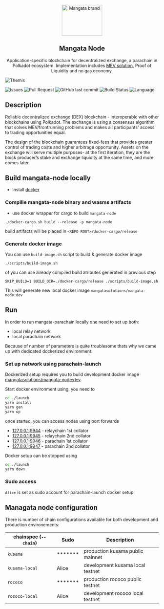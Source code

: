 <p align="center">
    <a href="https://https://mangata.finance/">
    <img width="132" height="101" src="https://mangata.finance/images/logo-without-text.svg" class="attachment-full size-full" alt="Mangata brand" loading="lazy" /></a>
</p>

<h2 align="center">Mangata Node</h2>

<p align="center">
    Application-specific blockchain for decentralized exchange, a parachain in Polkadot ecosystem. Implementation includes <a href="https://blog.mangata.finance/blog/2021-10-10-themis-protocol/" target="_blank" rel="noopener noreferrer">MEV solution</a>, Proof of Liquidity and no gas economy.
</p>

![Themis](https://blog.mangata.finance/assets/posts/themis-cover.png)

![Issues](https://img.shields.io/github/issues/mangata-finance/mangata-node)
![Pull Request](https://img.shields.io/github/issues-pr/mangata-finance/mangata-node)
![GitHub last commit](https://img.shields.io/github/last-commit/mangata-finance/mangata-node)
![Build Status](https://img.shields.io/endpoint.svg?url=https%3A%2F%2Factions-badge.atrox.dev%2Fmangata-finance%2Fmangata-node%2Fbadge%3Fref%3Ddevelop&style=flat)
![Language](https://img.shields.io/github/languages/top/mangata-finance/mangata-node)

## Description

Reliable decentralized exchange (DEX) blockchain - interoperable with other blockchains using Polkadot. The exchange is using a consensus algorithm that solves MEV/frontrunning problems and makes all participants' access to trading opportunities equal.

The design of the blockchain guarantees fixed-fees that provides greater control of trading costs and higher arbitrage opportunity.
Assets on the exchange will serve multiple purposes- at the first iteration, they are the block producer’s stake and exchange liquidity at the same time, and more comes later.

## Build mangata-node locally
- Install [docker](https://docs.docker.com/engine/install/ubuntu/) 

### Compilie mangata-node binary and wasms artifacts
- use docker wrapper for cargo to build `mangata-node`

```
./docker-cargo.sh build --release -p mangata-node
```

build artifacts will be placed in `<REPO ROOT>/docker-cargo/release`

### Generate docker image
You can use `build-image.sh` script to build & generate docker image

```
./scripts/build-image.sh
```

of you can use already compiled build atributes generated in previous step

```
SKIP_BUILD=1 BUILD_DIR=./docker-cargo/release ./scripts/build-image.sh
```

This will generate new local docker image `mangatasolutions/mangata-node:dev`

## Run

In order to run mangata-parachain locally one need to set up both:
- local relay network
- local parachain network

Because of number of parameters is quite troublesome thats why we came up with dedicated dockerized environment.

### Set up network using parachain-launch

Dockerized setup requires you to build development docker image [mangatasolutions/mangata-node:dev](#generate-docker-image).

Start docker environment using, you need to 

```bash
cd ./launch
yarn install
yarn gen
yarn up
```

once started, you can access nodes using port forwards
- [127.0.0.1:9944](https://polkadot.js.org/apps/?rpc=ws%3A%2F%2F127.0.0.1%3A9946#/explorer) - relaychain 1st collator
- [127.0.0.1:9945](https://polkadot.js.org/apps/?rpc=ws%3A%2F%2F127.0.0.1%3A9946#/explorer) - relaychain 2nd collator
- [127.0.0.1:9946](https://polkadot.js.org/apps/?rpc=ws%3A%2F%2F127.0.0.1%3A9946#/explorer) - parachain 1st collator
- [127.0.0.1:9947](https://polkadot.js.org/apps/?rpc=ws%3A%2F%2F127.0.0.1%3A9946#/explorer) - parachain 2nd collator

Docker setup can be stopped using 

```bash
cd ./launch
yarn down
```

### Sudo access
`Alice` is set as sudo account for parachain-launch docker setup

## Managata node configuration

There is number of chain configurations available for both development and production environements:

| chainspec (`--chain`)         |      Sudo      |  Description                     |
|-------------------------------|----------------|----------------------------------|
| `kusama`                      |    *******     | production kusama public mainnet |
| `kusama-local`                |     Alice      | development kusama local testnet |
| `rococo`                      |    *******     | production rococo public testnet |
| `rococo-local`                |     Alice      | development rococo local testnet |

